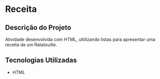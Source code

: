 # Receita


## Descrição do Projeto

Atividade desenvolvida com HTML, ultilizando listas para apresentar uma receita de um Ratatouille.

## Tecnologias Utilizadas

* HTML
